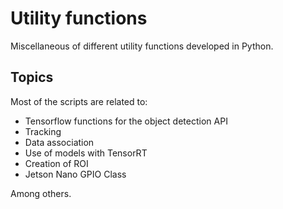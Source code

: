 ﻿
# Utility functions

Miscellaneous of different utility functions developed in Python.

## Topics

Most of the scripts are related to:

 - Tensorflow functions for the object detection API
 - Tracking
 - Data association 
 - Use of models with TensorRT 
 - Creation of ROI
 - Jetson Nano GPIO Class

Among others.
